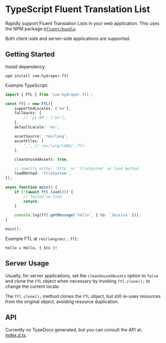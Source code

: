 # TypeScript Fluent Translation List

Rapidly support Fluent Translation Lists in your web application. This uses the NPM package [`@fluent/bundle`](https://www.npmjs.com/package/@fluent/bundle).

Both client-side and server-side applications are supported.

## Getting Started

Install dependency:

```
npm install com.hydroper.ftl
```

Example TypeScript:

```ts
import { FTL } from 'com.hydroper.ftl';

const ftl = new FTL({
    supportedLocales: ['en'],
    fallbacks: {
        // 'pt-BR': ['en'],
    },
    defaultLocale: 'en',

    assetSource: 'res/lang',
    assetFiles: [
        '_', // res/lang/LANG/_.ftl
    ],

    cleanUnusedAssets: true,

    // specify either 'http' or 'fileSystem' as load method
    loadMethod: 'fileSystem',
});

async function main() {
    if (!(await ftl.load())) {
        // failed to load
        return;
    }

    console.log(ftl.getMessage('hello', { to: 'Jessica' }));
}

main();
```

Example FTL at `res/lang/en/_.ftl`:

```
hello = Hello, { $to }!
```

## Server Usage

Usually, for server applications, set the `cleanUnusedAssets` option to `false` and clone the `FTL` object when necessary by invoking `ftl.clone();` to change the current locale.

The `ftl.clone();` method clones the `FTL` object, but still re-uses resources from the original object, avoiding resource duplication.

## API

Currently no TypeDocs generated, but you can consult the API at: [index.d.ts](src/index.d.ts).